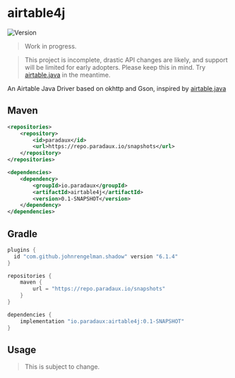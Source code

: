 # airtable4j

![Version](https://img.shields.io/badge/version-0.1--SNAPSHOT-66b3b3) 

> Work in progress. 

> This project is incomplete, drastic API changes are likely, and support will be limited for early adopters. Please keep this in mind. Try [airtable.java](https://github.com/Sybit-Education/airtable.java) in the meantime.

An Airtable Java Driver based on okhttp and Gson, inspired by [airtable.java](https://github.com/Sybit-Education/airtable.java)

## Maven 
```xml
<repositories>
    <repository>
        <id>paradaux</id>
        <url>https://repo.paradaux.io/snapshots</url>
    </repository>
</repositories>

<dependencies>
    <dependency>
        <groupId>io.paradaux</groupId>
        <artifactId>airtable4j</artifactId>
        <version>0.1-SNAPSHOT</version>
    </dependency>
</dependencies>
```

## Gradle 

```gradle
plugins {
  id "com.github.johnrengelman.shadow" version "6.1.4"
}

repositories {
    maven {
        url = "https://repo.paradaux.io/snapshots"
    }
}

dependencies {
    implementation "io.paradaux:airtable4j:0.1-SNAPSHOT"
}
```

## Usage

> This is subject to change.